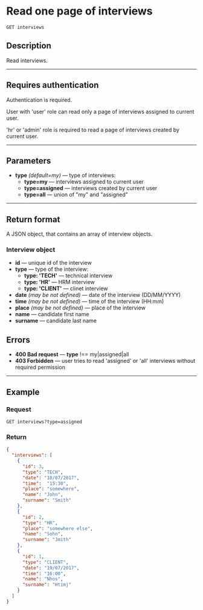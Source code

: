 # Read one page of interviews

``` Text
GET interviews
```

## Description

Read interviews.

***

## Requires authentication

Authentication is required.

User with 'user' role can read only a page of interviews assigned to current user.

'hr' or 'admin' role is required to read a page of interviews created by current user.

***

## Parameters

- **type** *(default=my)* — type of interviews:
  - **type=my** — interviews assigned to current user
  - **type=assigned** — interviews created by current user
  - **type=all** — union of "my" and "assigned"

***

## Return format

A JSON object, that contains an array of interview objects.

### Interview object

- **id** — unique id of the interview
- **type** — type of the interview:
  - **type: 'TECH'** — technical interview
  - **type: 'HR'** — HRM interview
  - **type: 'CLIENT'** — clinet interview
- **date** *(may be not defined)* — date of the interview (DD/MM/YYYY)
- **time** *(may be not defined)* — time of the interview (HH:mm)
- **place** *(may be not defined)* — place of the interview
- **name** — candidate first name
- **surname** — candidate last name

## Errors

- **400 Bad request** — **type** !== my|assigned|all
- **403 Forbidden** — user tries to read 'assigned' or 'all' interviews without required permission

***

## Example

### Request

``` Text
GET interviews?type=assigned
```

### Return

``` JSON
{
  "interviews": [
    {
      "id": 3,
      "type": "TECH",
      "date": "18/07/2017",
      "time":  "15:30",
      "place": "somewhere",
      "name": "John",
      "surname": "Smith"
    },
    {
      "id": 2,
      "type": "HR",
      "place": "somewhere else",
      "name": "Sohn",
      "surname": "Jmith"
    },
    {
      "id": 1,
      "type": "CLIENT",
      "date": "19/07/2017",
      "time": "16:00",
      "name": "Nhos",
      "surname": "Htimj"
    }
  ]
}
```
